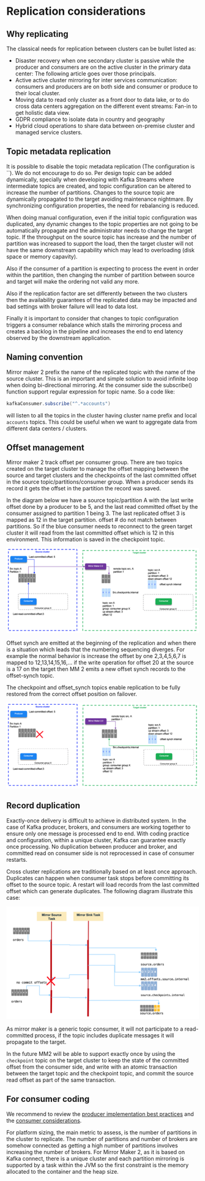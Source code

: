 # Replication considerations

## Why replicating

The classical needs for replication between clusters can be bullet listed as:

* Disaster recovery when one secondary cluster is passive while the producer and consumers are on the active cluster in the primary data center: The following article goes over those principals.
* Active active cluster mirroring for inter services communication: consumers and producers are on both side and consumer or produce to their local cluster.
* Moving data to read only cluster as a front door to data lake, or to do cross data centers aggregation on the different event streams: Fan-in to get holistic data view.
* GDPR compliance to isolate data in country and geography
* Hybrid cloud operations to share data between on-premise cluster and managed service clusters.

## Topic metadata replication

It is possible to disable the topic metadata replication (The configuration is ``). We do not encourage to do so. Per design topic can be added dynamically, specially when developing with Kafka Streams where intermediate topics are created, and topic configuration can be altered to increase the number of partitions. Changes to the source topic are dynamically propagated to the target avoiding maintenance nightmare.
By synchronizing configuration properties, the need for rebalancing is reduced.

When doing manual configuration, even if the initial topic configuration was duplicated, any dynamic changes to the topic properties are not going to be automatically propagate and the administrator needs to change the target topic. If the throughput on the source topic has increase and the number of partition was increased to support the load, then the target cluster will not have the same downstream capability which may lead to overloading (disk space or memory capavity).

Also if the consumer of a partition is expecting to process the event in order within the partition, then changing the number of partition between source and target will make the ordering not valid any more. 

Also if the replication factor are set differently between the two clusters then the availability guarantees of the replicated data may be impacted and bad settings with broker failure will lead to data lost. 

Finally it is important to consider that changes to topic configuration triggers a consumer rebalance which stalls the mirroring process and creates a backlog in the pipeline and increases the end to end latency observed by the downstream application.


## Naming convention

Mirror maker 2 prefix the name of the replicated topic with the name of the source cluster. This is an important and simple solution to avoid infinite loop when doing bi-directional mirroring. At the consumer side the subscribe() function support regular expression for topic name. So a code like:

```java
kafkaConsumer.subscribe("^.*accounts")
```

will listen to all the topics in the cluster having cluster name prefix and local `accounts` topics. This could be useful when we want to aggregate data from different data centers / clusters.

## Offset management

Mirror maker 2 track offset per consumer group. There are two topics created on the target cluster to manage the offset mapping between the source and target clusters and the checkpoints of the last committed offset in the source topic/partitions/consumer group. When a producer sends its record it gets the offset in the partition the record was saved.

In the diagram below we have a source topic/partition A with the last write offset done by a producer to be  5, and the last read committed offset by the consumer assigned to partition 1 being 3. The last replicated offset 3 is mapped as 12 in the target partition. offset # do not match between partitions.
So if the blue consumer needs to reconnect to the green target cluster it will read from the last committed offset which is 12 in this environment. This information is saved in the checkpoint topic.

![](images/mm2-offset-mgt.png)

Offset synch are emitted at the beginning of the replication and when there is a situation which leads that the numbering sequencing diverges. For example the normal behavior is increase the offset by one 2,3,4,5,6,7 is mapped to 12,13,14,15,16,... if the write operation for offset 20 at the source is a 17 on the target then MM 2 emits a new offset synch records to the offset-synch topic.

The checkpoint and offset_synch topics enable replication to be fully restored from the correct offset position on failover. 

![](images/mm2-offset-mgt-2.png)

## Record duplication

Exactly-once delivery is difficult to achieve in distributed system. In the case of Kafka producer, brokers, and consumers are working together to ensure only one message is processed end to end. With coding practice and configuration, within a unique cluster, Kafka can guarantee exactly once processing. No duplication between producer and broker, and committed read on consumer side is not reprocessed in case of consumer restarts.

Cross cluster replications are traditionally based on at least once approach. Duplicates can happen when consumer task stops before committing its offset to the source topic. A restart will load records from the last committed offset which can generate duplicates. The following diagram illustrate this case:

![](images/mm2-dup.png)

As mirror maker is a generic topic consumer, it will not participate to a read-committed process, if the topic includes duplicate messages it will propagate to the target.

In the future MM2 will be able to support exactly once by using the `checkpoint` topic on the target cluster to keep the state of the committed offset from the consumer side, and write with an atomic transaction between the target topic and the checkpoint topic, and commit the source read offset as part of the same transaction.

## For consumer coding

We recommend to review the [producer implementation best practices](https://ibm-cloud-architecture.github.io/refarch-eda/kafka/producers/) and the [consumer considerations](https://ibm-cloud-architecture.github.io/refarch-eda/kafka/consumers/).

For platform sizing, the main metric to assess, is the number of partitions in the cluster to replicate. The number of partitions and number of brokers are somehow connected as getting a high number of partitions involves increasing the number of brokers. For Mirror Maker 2, as it is based on Kafka connect, there is a unique cluster and each partition mirroring is supported by a task within the JVM so the first constraint is the memory allocated to the container and the heap size.
